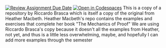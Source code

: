[![Review Assignment Due Date](https://classroom.github.com/assets/deadline-readme-button-22041afd0340ce965d47ae6ef1cefeee28c7c493a6346c4f15d667ab976d596c.svg)](https://classroom.github.com/a/v70mqQ8_)
[![Open in Codespaces](https://classroom.github.com/assets/launch-codespace-2972f46106e565e64193e422d61a12cf1da4916b45550586e14ef0a7c637dd04.svg)](https://classroom.github.com/open-in-codespaces?assignment_repo_id=17784581)
This is a copy of a repository by Riccardo Brasca which is itself a copy of the original from Heather Macbeth.
Heather Macbeth's repo contains the examples and exercises that complete her book "The Mechanics of Proof"
We are using Riccardo Brasca's copy because it doesn't all the examples from Heather, not yet, and thus is a little less overwhelming, maybe, 
and hopefully I can add more examples through the semester
